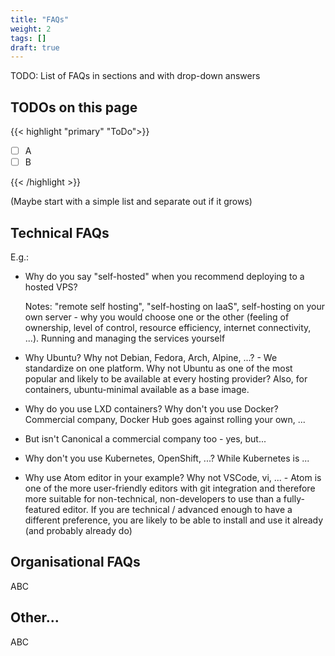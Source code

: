 ```yaml
---
title: "FAQs"
weight: 2
tags: []
draft: true
---
```

<!--
SPDX-FileCopyrightText: 2022 Wilfred Nicoll <xyzroller@rollyourown.xyz>
SPDX-License-Identifier: CC-BY-SA-4.0
-->

TODO: List of FAQs in sections and with drop-down answers

<!--more-->

## TODOs on this page

{{< highlight "primary" "ToDo">}}

- [ ] A
- [ ] B

{{< /highlight >}}

(Maybe start with a simple list and separate out if it grows)

## Technical FAQs

E.g.:

- Why do you say "self-hosted" when you recommend deploying to a hosted VPS?

     Notes: "remote self hosting", "self-hosting on IaaS", self-hosting on your own server - why you would choose one or the other (feeling of ownership, level of control, resource efficiency, internet connectivity, ...). Running and managing the services yourself

- Why Ubuntu? Why not Debian, Fedora, Arch, Alpine, ...? - We standardize on one platform. Why not Ubuntu as one of the most popular and likely to be available at every hosting provider? Also, for containers, ubuntu-minimal available as a base image.

- Why do you use LXD containers? Why don't you use Docker? Commercial company, Docker Hub goes against rolling your own, ...

- But isn't Canonical a commercial company too - yes, but...

- Why don't you use Kubernetes, OpenShift, ...? While Kubernetes is ...

- Why use Atom editor in your example? Why not VSCode, vi, ... - Atom is one of the more user-friendly editors with git integration and therefore more suitable for non-technical, non-developers to use than a fully-featured editor. If you are technical / advanced enough to have a different preference, you are likely to be able to install and use it already (and probably already do)

## Organisational FAQs

ABC

## Other...

ABC
